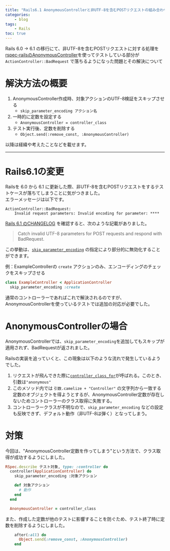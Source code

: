 ```yaml
---
title: "Rails6.1 AnonymousControllerと非UTF-8を含むPOSTリクエストの組み合わせでハマった"
categories:
    - blog
tags:
    - Rails
toc: true
---
```


Rails 6.0 → 6.1 の移行にて、非UTF-8を含むPOSTリクエストに対する処理を[rspec-railsのAnonymousController](https://relishapp.com/rspec/rspec-rails/v/5-1/docs/controller-specs/anonymous-controller)を使ってテストしている部分が `ActionController::BadRequest` で落ちるようになった問題とその解決について

# 解決方法の概要

1. AnonymousController作成時、対象アクションのUTF-8検証をスキップさせる
   * `skip_parameter_encoding アクション名`
1. 一時的に定数を設定する
   * `AnonymousController = controller_class`
1. テスト実行後、定数を削除する
   * `Object.send(:remove_const, :AnonymousController)`

以降は経緯や考えたことなどを載せます。

---

# Rails6.1の変更

Railsを 6.0 から 6.1 に更新した際、非UTF-8を含むPOSTリクエストをするテストケースが落ちてしまうことに気がつきました。  
エラーメッセージは以下です。

```
ActionController::BadRequest:
    Invalid request parameters: Invalid encoding for parameter: ****
```

[Rails 6.1 のCHANGELOG](https://github.com/rails/rails/blob/6-1-stable/actionpack/CHANGELOG.md#rails-610-december-09-2020) を確認すると、次のような記載がありました。

> Catch invalid UTF-8 parameters for POST requests and respond with BadRequest.

この挙動は、[`skip_parameter_encoding`](https://api.rubyonrails.org/v6.1/classes/ActionController/ParameterEncoding/ClassMethods.html#method-i-skip_parameter_encoding) の指定により部分的に無効化することができます。

例：ExampleControllerの `create` アクションのみ、エンコーディングのチェックをスキップさせる

```ruby
class ExampleController < ApplicationController
  skip_parameter_encoding :create
```

通常のコントローラーであればこれで解決されるのですが、AnonymousControllerを使っているテストでは追加の対応が必要でした。

# AnonymousControllerの場合

AnonymousControllerでは、`skip_parameter_encoding`を追加してもスキップが適用されず、BadRequestが返されました。

Railsの実装を追っていくと、この現象は以下のような流れで発生しているようでした。

1. リクエストが飛んできた際に[`controller_class_for`](https://github.com/rails/rails/blob/v6.1.6/actionpack/lib/action_dispatch/http/request.rb#L88-L104)が呼ばれる。このとき、引数は`"anonymous"`
1. このメソッド内では `引数.camelize + "Controller"` の文字列から一致する定数のオブジェクトを得ようとするが、AnonymousController定数が存在しないためコントローラーのクラス取得に失敗する。
1. コントローラークラスが不明なので、`skip_parameter_encoding` などの設定も反映できず、デフォルト動作（非UTF-8は弾く）となってしまう。

# 対策

今回は、"AnonymousController定数を作ってしまう"という方法で、クラス取得が成功するようにしました。

```ruby
RSpec.describe テスト対象, type: :controller do
  controller(ApplicationController) do
    skip_parameter_encoding :対象アクション

    def 対象アクション
      # 動作
    end
  end

  AnonymousController = controller_class
```

また、作成した定数が他のテストに影響することを防ぐため、テスト終了時に定数を削除するようにしました。

```ruby
    after(:all) do
      Object.send(:remove_const, :AnonymousController)
    end
```
